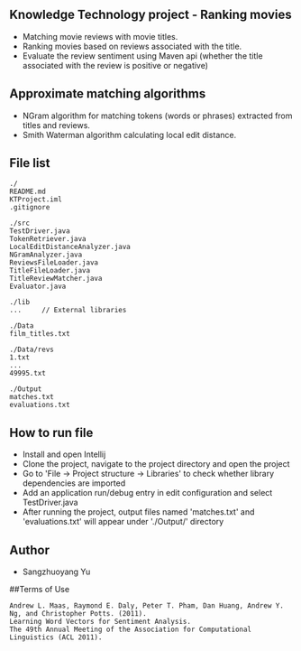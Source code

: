 ## Knowledge Technology project - Ranking movies
* Matching movie reviews with movie titles.
* Ranking movies based on reviews associated with the title.
* Evaluate the review sentiment using Maven api (whether the title associated with the review is positive or negative)

## Approximate matching algorithms
* NGram algorithm for matching tokens (words or phrases) extracted from titles and reviews.
* Smith Waterman algorithm calculating local edit distance.

## File list
    ./
    README.md
    KTProject.iml
    .gitignore
    
    ./src
    TestDriver.java
    TokenRetriever.java
    LocalEditDistanceAnalyzer.java
    NGramAnalyzer.java
    ReviewsFileLoader.java
    TitleFileLoader.java
    TitleReviewMatcher.java
    Evaluator.java
    
    ./lib
    ...     // External libraries
    
    ./Data
    film_titles.txt
    
    ./Data/revs
    1.txt
    ...
    49995.txt
    
    ./Output
    matches.txt
    evaluations.txt

## How to run file
* Install and open Intellij
* Clone the project, navigate to the project directory and open the project
* Go to 'File -> Project structure -> Libraries' to check whether library dependencies are imported
* Add an application run/debug entry in edit configuration and select TestDriver.java
* After running the project, output files named 'matches.txt' and 'evaluations.txt' will appear under './Output/' directory

## Author
* Sangzhuoyang Yu

##Terms of Use

    Andrew L. Maas, Raymond E. Daly, Peter T. Pham, Dan Huang, Andrew Y. Ng, and Christopher Potts. (2011).
    Learning Word Vectors for Sentiment Analysis.
    The 49th Annual Meeting of the Association for Computational Linguistics (ACL 2011).
